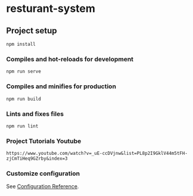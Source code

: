 # resturant-system

## Project setup
```
npm install
```

### Compiles and hot-reloads for development
```
npm run serve
```

### Compiles and minifies for production
```
npm run build
```

### Lints and fixes files
```
npm run lint
```
### Project Tutorials Youtube
```
https://www.youtube.com/watch?v=_uE-ccDVjnw&list=PL8p2I9GklV44m5tFH-zjCmTiHeq9GZrby&index=3
```

### Customize configuration
See [Configuration Reference](https://cli.vuejs.org/config/).
